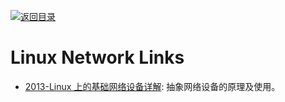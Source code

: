 [![返回目录](https://user-images.githubusercontent.com/5803001/38079637-ff0abcf0-3371-11e8-9b76-ad651620afc7.jpg)](https://github.com/wxyyxc1992/Awesome-Links)

# Linux Network Links

- [2013-Linux 上的基础网络设备详解](https://www.ibm.com/developerworks/cn/linux/1310_xiawc_networkdevice/): 抽象网络设备的原理及使用。

